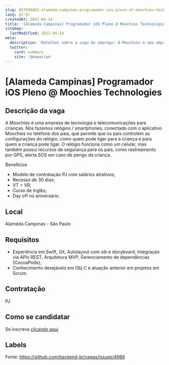 ```yaml
---
slug: 857899862-alameda-campinas-programador-ios-pleno-at-moochies-technologies
lang: pt-br
createdAt: 2021-04-14
title: '[Alameda Campinas] Programador iOS Pleno @ Moochies Technologies - Vaga de Emprego'
sitemap:
  lastModified: 2021-04-14
meta:
  description: 'Detalhes sobre a vaga de emprego: A Moochies é uma empresa de tecnologia e telecomunicações para crianças. Nós fazemos relógios / smartphones, conectado com o aplicativo Moochies no telefone dos pais, que permite que os pais controlem as configurações do relógio, como quem pode ligar para a criança e para quem a criança pode ligar. O relógio funciona como um celular, mas também possui recursos de segurança para os pais, como rastreamento por GPS, alerta SOS em caso de perigo da criança. Benefícios - Modelo de contratação PJ com salários atrativos; - Recesso de 30 dias; - VT + VR; - Curso de inglês; - Day off no aniversário.'
  twitter:
    card: summary
    site: '@nawarian'
---
```


# [Alameda Campinas] Programador iOS Pleno @ Moochies Technologies

## Descrição da vaga

A Moochies é uma empresa de tecnologia e telecomunicações para crianças. Nós fazemos relógios / smartphones, conectado com o aplicativo Moochies no telefone dos pais, que permite que os pais controlem as configurações do relógio, como quem pode ligar para a criança e para quem a criança pode ligar. O relógio funciona como um celular, mas também possui recursos de segurança para os pais, como rastreamento por GPS, alerta SOS em caso de perigo da criança.

Benefícios
- Modelo de contratação PJ com salários atrativos;
- Recesso de 30 dias;
- VT + VR;
- Curso de inglês;
- Day off no aniversário.

## Local

Alameda Campinas - São Paulo

## Requisitos

- Experiência em Swift, Git, Autolayout com xib e storyboard, Integração via APIs REST, Arquitetura MVP, Gerenciamento de dependências (CocoaPods);
- Conhecimento desejáveis em Obj C e atuação anterior em projetos em Scrum.

## Contratação

PJ

## Como se candidatar

Se inscreva [clicando aqui](https://www.pyjobs.com.br/job/2449)

## Labels



Fonte: https://github.com/backend-br/vagas/issues/4986